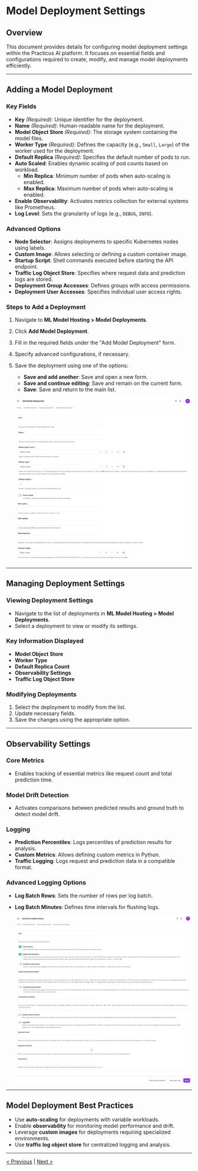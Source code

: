# Model Deployment Settings

## Overview
This document provides details for configuring model deployment settings within the Practicus AI platform. It focuses on essential fields and configurations required to create, modify, and manage model deployments efficiently.

---

## Adding a Model Deployment

### Key Fields
- **Key** *(Required)*: Unique identifier for the deployment.
- **Name** *(Required)*: Human-readable name for the deployment.
- **Model Object Store** *(Required)*: The storage system containing the model files.
- **Worker Type** *(Required)*: Defines the capacity (e.g., `Small`, `Large`) of the worker used for the deployment.
- **Default Replica** *(Required)*: Specifies the default number of pods to run.
- **Auto Scaled**: Enables dynamic scaling of pod counts based on workload.
  - **Min Replica**: Minimum number of pods when auto-scaling is enabled.
  - **Max Replica**: Maximum number of pods when auto-scaling is enabled.
- **Enable Observability**: Activates metrics collection for external systems like Prometheus.
- **Log Level**: Sets the granularity of logs (e.g., `DEBUG`, `INFO`).

### Advanced Options
- **Node Selector**: Assigns deployments to specific Kubernetes nodes using labels.
- **Custom Image**: Allows selecting or defining a custom container image.
- **Startup Script**: Shell commands executed before starting the API endpoint.
- **Traffic Log Object Store**: Specifies where request data and prediction logs are stored.
- **Deployment Group Accesses**: Defines groups with access permissions.
- **Deployment User Accesses**: Specifies individual user access rights.

### Steps to Add a Deployment
1. Navigate to **ML Model Hosting > Model Deployments**.
2. Click **Add Model Deployment**.
3. Fill in the required fields under the "Add Model Deployment" form.
4. Specify advanced configurations, if necessary.
5. Save the deployment using one of the options:
   - **Save and add another**: Save and open a new form.
   - **Save and continue editing**: Save and remain on the current form.
   - **Save**: Save and return to the main list.

   ![](img/depl_01.png)
   ![](img/depl_02.png)

---

## Managing Deployment Settings

### Viewing Deployment Settings
- Navigate to the list of deployments in **ML Model Hosting > Model Deployments**.
- Select a deployment to view or modify its settings.

### Key Information Displayed
- **Model Object Store**
- **Worker Type**
- **Default Replica Count**
- **Observability Settings**
- **Traffic Log Object Store**

### Modifying Deployments
1. Select the deployment to modify from the list.
2. Update necessary fields.
3. Save the changes using the appropriate option.

---

## Observability Settings
### Core Metrics
- Enables tracking of essential metrics like request count and total prediction time.

### Model Drift Detection
- Activates comparisons between predicted results and ground truth to detect model drift.

### Logging
- **Prediction Percentiles**: Logs percentiles of prediction results for analysis.
- **Custom Metrics**: Allows defining custom metrics in Python.
- **Traffic Logging**: Logs request and prediction data in a compatible format.

### Advanced Logging Options
- **Log Batch Rows**: Sets the number of rows per log batch.
- **Log Batch Minutes**: Defines time intervals for flushing logs.

  ![](img/obs_01.png)
  ![](img/obs_02.png)

---

## Model Deployment Best Practices
- Use **auto-scaling** for deployments with variable workloads.
- Enable **observability** for monitoring model performance and drift.
- Leverage **custom images** for deployments requiring specialized environments.
- Use **traffic log object store** for centralized logging and analysis.

---

[< Previous](storage.md) | [Next >](app-hosting.md)
